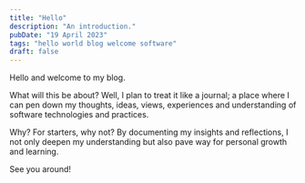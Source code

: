 ```yaml
---
title: "Hello"
description: "An introduction."
pubDate: "19 April 2023"
tags: "hello world blog welcome software"
draft: false
---
```

Hello and welcome to my blog. 

What will this be about? Well, I plan to treat it like  a journal; a place where I can pen down my thoughts, ideas, views, experiences and understanding of software technologies and practices.

Why? For starters, why not? By documenting my insights and reflections, I not only deepen my understanding but also pave way for personal growth and learning.

See you around!
